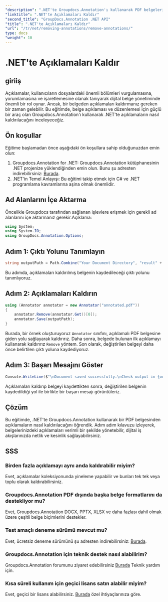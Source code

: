 ```yaml
---
"description": ".NET'te Groupdocs.Annotation'ı kullanarak PDF belgelerinden açıklamaların nasıl kaldırılacağını öğrenin. Dijital belge yönetimi sürecinizi basitleştirin."
"linktitle": ".NET'te Açıklamaları Kaldır"
"second_title": "GroupDocs.Annotation .NET API"
"title": ".NET'te Açıklamaları Kaldır"
"url": "/tr/net/removing-annotations/remove-annotations/"
type: docs
"weight": 10
---
```


# .NET'te Açıklamaları Kaldır

## giriiş
Açıklamalar, kullanıcıların dosyalardaki önemli bölümleri vurgulamasına, yorumlamasına ve işaretlemesine olanak tanıyarak dijital belge yönetiminde önemli bir rol oynar. Ancak, bir belgeden açıklamaları kaldırmanız gereken bir zaman gelebilir. Bu eğitimde, belge açıklaması ve düzenlemesi için güçlü bir araç olan Groupdocs.Annotation'ı kullanarak .NET'te açıklamaların nasıl kaldırılacağını inceleyeceğiz.
## Ön koşullar
Eğitime başlamadan önce aşağıdaki ön koşullara sahip olduğunuzdan emin olun:
1. Groupdocs.Annotation for .NET: Groupdocs.Annotation kütüphanesinin .NET projenize yüklendiğinden emin olun. Bunu şu adresten indirebilirsiniz: [Burada](https://releases.groupdocs.com/annotation/net/).
2. .NET'in Temel Anlayışı: Bu eğitimi takip etmek için C# ve .NET programlama kavramlarına aşina olmak önemlidir.

## Ad Alanlarını İçe Aktarma
Öncelikle Groupdocs tarafından sağlanan işlevlere erişmek için gerekli ad alanlarını içe aktarmanız gerekir.Açıklama:
```csharp
using System;
using System.IO;
using GroupDocs.Annotation.Options;
```
## Adım 1: Çıktı Yolunu Tanımlayın
```csharp
string outputPath = Path.Combine("Your Document Directory", "result" + Path.GetExtension("input.pdf"));
```
Bu adımda, açıklamaları kaldırılmış belgenin kaydedileceği çıktı yolunu tanımlıyoruz.
## Adım 2: Açıklamaları Kaldırın
```csharp
using (Annotator annotator = new Annotator("annotated.pdf"))
{
    annotator.Remove(annotator.Get()[0]);
    annotator.Save(outputPath);
}
```
Burada, bir örnek oluşturuyoruz `Annotator` sınıfını, açıklamalı PDF belgesine giden yolu sağlayarak kaldırırız. Daha sonra, belgede bulunan ilk açıklamayı kullanarak kaldırırız `Remove` yöntem. Son olarak, değiştirilen belgeyi daha önce belirtilen çıktı yoluna kaydediyoruz.
## Adım 3: Başarı Mesajını Göster
```csharp
Console.WriteLine($"\nDocument saved successfully.\nCheck output in {outputPath}.");
```
Açıklamaları kaldırıp belgeyi kaydettikten sonra, değiştirilen belgenin kaydedildiği yol ile birlikte bir başarı mesajı görüntüleriz.

## Çözüm
Bu eğitimde, .NET'te Groupdocs.Annotation kullanarak bir PDF belgesinden açıklamaların nasıl kaldırılacağını öğrendik. Adım adım kılavuzu izleyerek, belgelerinizdeki açıklamaları verimli bir şekilde yönetebilir, dijital iş akışlarınızda netlik ve kesinlik sağlayabilirsiniz.
## SSS
### Birden fazla açıklamayı aynı anda kaldırabilir miyim?
Evet, açıklamalar koleksiyonunda yineleme yapabilir ve bunları tek tek veya toplu olarak kaldırabilirsiniz.
### Groupdocs.Annotation PDF dışında başka belge formatlarını da destekliyor mu?
Evet, Groupdocs.Annotation DOCX, PPTX, XLSX ve daha fazlası dahil olmak üzere çeşitli belge biçimlerini destekler.
### Test amaçlı deneme sürümü mevcut mu?
Evet, ücretsiz deneme sürümünü şu adresten indirebilirsiniz: [Burada](https://releases.groupdocs.com/).
### Groupdocs.Annotation için teknik destek nasıl alabilirim?
Groupdocs.Annotation forumunu ziyaret edebilirsiniz [Burada](https://forum.groupdocs.com/c/annotation/10) Teknik yardım için.
### Kısa süreli kullanım için geçici lisans satın alabilir miyim?
Evet, geçici bir lisans alabilirsiniz. [Burada](https://purchase.groupdocs.com/temporary-license/) özel ihtiyaçlarınıza göre.